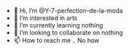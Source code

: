 - 👋 Hi, I’m @Y-7-perfection-de-la-moda
- 👀 I’m interested in arts
- 🌱 I’m currently learning nothing
- 💞️ I’m looking to collaborate on nothing
- 📫 How to reach me .. No how

<!---
Y-7-perfection-de-la-moda/Y-7-perfection-de-la-moda is a ✨ special ✨ repository because its `README.md` (this file) appears on your GitHub profile.
You can click the Preview link to take a look at your changes.
--->
